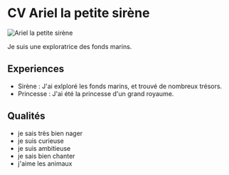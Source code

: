# CV Ariel la petite sirène

![Ariel la petite sirène](https://www.pngkit.com/png/full/393-3938030_mermaid-png-transparent-images-la-petite-sirne-book.png)

Je suis une exploratrice des fonds marins.

## Experiences
- Sirène : 
J'ai exlploré les fonds marins, et trouvé de nombreux trésors.
- Princesse :
J'ai été la princesse d'un grand royaume. 

## Qualités
- je sais très bien nager
- je suis curieuse
- je suis ambitieuse
- je sais bien chanter
- j'aime les animaux
